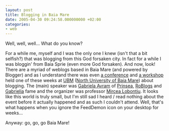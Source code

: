 ```yaml
---
layout: post
title: Blogging in Baia Mare
date: 2005-04-30 09:24:58.000000000 +02:00
categories:
- web
---
```

Well, well, well... What do you know?

For a while me, myself and I was the only one I knew (isn't that a bit selfish?) that was blogging from this God forsaken city. In fact for a while I was bloggin' from Baia Sprie (even more God forsaken). And now, look! There are a myriad of weblogs based in Baia Mare (and powered by Blogger) and as I understand there was even <a href="http://gabrielia.blogspot.com/2005/04/cum-fost-la-baia-mare-vineri.html">a conference</a> and <a href="http://gabrielia.blogspot.com/2005/04/despre-bloguri-si-sansele-noii.html">a workshop</a> held one of these weeks at <a href="http://www.ubm.ro">UBM</a> (<a href="http://www.ubm.ro">North University of Baia Mare</a>) about blogging. The (main) speaker was <a href="http://www.gabriela.avram.go.ro/">Gabriela Avram</a> of <a href="http://www.prinsea.net">Prinsea</a>, <a href="http://cursroblogs.blogspot.com/">RoBlogs</a> and <a href="http://gabrielia.blogspot.com/">Gabrielia</a> fame and the organizer was professor <a href="http://nerezonabilulprofesor.blogspot.com/">Mircea Lobontiu</a>. It looks like this world is truly small, but I'm still sad I heard / read nothing about the event before it actually happened and as such I couldn't attend. Well, that's what happens when you ignore the FeedDemon icon on your desktop for weeks...

Anyway: go, go, go Baia Mare!

